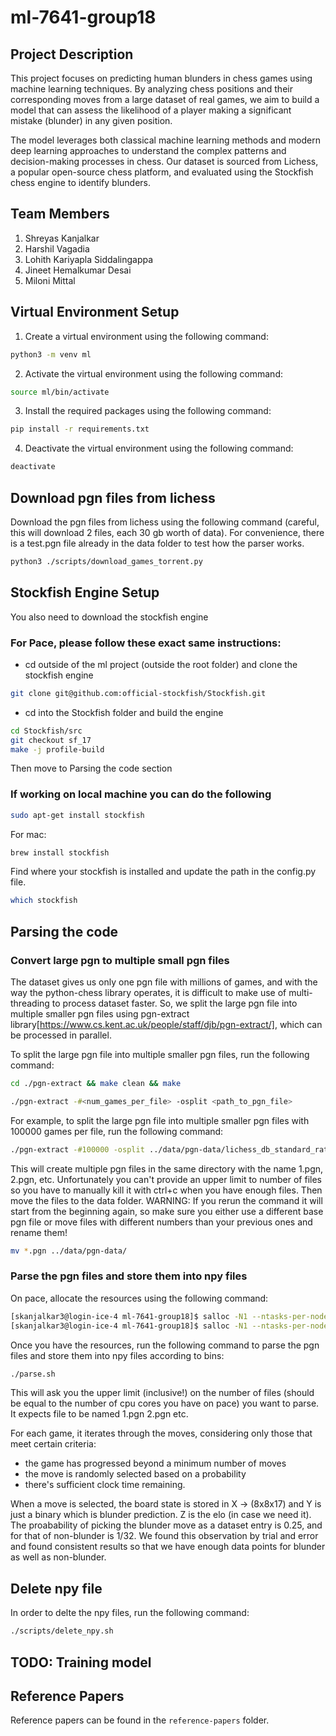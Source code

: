 # ml-7641-group18

## Project Description
This project focuses on predicting human blunders in chess games using machine learning techniques. By analyzing chess positions and their corresponding moves from a large dataset of real games, we aim to build a model that can assess the likelihood of a player making a significant mistake (blunder) in any given position.

The model leverages both classical machine learning methods and modern deep learning approaches to understand the complex patterns and decision-making processes in chess. Our dataset is sourced from Lichess, a popular open-source chess platform, and evaluated using the Stockfish chess engine to identify blunders.

## Team Members
1. Shreyas Kanjalkar
2. Harshil Vagadia
3. Lohith Kariyapla Siddalingappa
4. Jineet Hemalkumar Desai
5. Miloni Mittal

## Virtual Environment Setup
1. Create a virtual environment using the following command:
```bash
python3 -m venv ml
```

2. Activate the virtual environment using the following command:
```bash
source ml/bin/activate
```

3. Install the required packages using the following command:
```bash
pip install -r requirements.txt
```

4. Deactivate the virtual environment using the following command:
```bash
deactivate
```

## Download pgn files from lichess
Download the pgn files from lichess using the following command (careful, this will download 2 files, each 30 gb worth of data).
For convenience, there is a test.pgn file already in the data folder to test how the parser works.

```bash
python3 ./scripts/download_games_torrent.py
```

## Stockfish Engine Setup

You also need to download the stockfish engine

### For Pace, please follow these exact same instructions:
- cd outside of the ml project (outside the root folder) and clone the stockfish engine
```bash
git clone git@github.com:official-stockfish/Stockfish.git
```
- cd into the Stockfish folder and build the engine
```bash
cd Stockfish/src
git checkout sf_17
make -j profile-build
```

Then move to Parsing the code section

### If working on local machine you can do the following

```bash
sudo apt-get install stockfish
```

For mac:
```bash
brew install stockfish
```

Find where your stockfish is installed and update the path in the config.py file.
```bash
which stockfish
```

## Parsing the code

### Convert large pgn to multiple small pgn files

The dataset gives us only one pgn file with millions of games, and with the way the python-chess library operates, it is difficult to make use of multi-threading to process dataset faster.
So, we split the large pgn file into multiple smaller pgn files using pgn-extract library[https://www.cs.kent.ac.uk/people/staff/djb/pgn-extract/], which can be processed in parallel.

To split the large pgn file into multiple smaller pgn files, run the following command:
```bash
cd ./pgn-extract && make clean && make
```

```bash
./pgn-extract -#<num_games_per_file> -osplit <path_to_pgn_file>
```

For example, to split the large pgn file into multiple smaller pgn files with 100000 games per file, run the following command:
```bash
./pgn-extract -#100000 -osplit ../data/pgn-data/lichess_db_standard_rated_2024-07.pgn
```
This will create multiple pgn files in the same directory with the name 1.pgn, 2.pgn, etc. Unfortunately you can't provide an upper limit to number of files so you have to manually kill it with ctrl+c when you have enough files.
Then move the files to the data folder. WARNING: If you rerun the command it will start from the beginning again, so make sure you either use a different base pgn file or move files with different numbers than your previous ones and rename them!

```bash
mv *.pgn ../data/pgn-data/
```

### Parse the pgn files and store them into npy files

On pace, allocate the resources using the following command:
```bash
[skanjalkar3@login-ice-4 ml-7641-group18]$ salloc -N1 --ntasks-per-node=<number_of_cpu_nodes> --time=<hh:mm:ss>
[skanjalkar3@login-ice-4 ml-7641-group18]$ salloc -N1 --ntasks-per-node=32 --time=13:00:00
```

Once you have the resources, run the following command to parse the pgn files and store them into npy files according to bins:
```bash
./parse.sh
```

This will ask you the upper limit (inclusive!) on the number of files (should be equal to the number of cpu cores you have on pace) you want to parse. It expects file to be named 1.pgn 2.pgn etc.

For each game, it iterates through the moves, considering only those that meet certain criteria:
- the game has progressed beyond a minimum number of moves
- the move is randomly selected based on a probability
- there's sufficient clock time remaining.

When a move is selected, the board state is stored in X -> (8x8x17) and Y is just a binary which is blunder prediction. Z is the elo (in case we need it).
The proabability of picking the blunder move as a dataset entry is 0.25, and for that of non-blunder is 1/32. We found this observation by trial and error and found consistent results so that we have enough data points for blunder as well as non-blunder.


## Delete npy file
In order to delte the npy files, run the following command:
```bash
./scripts/delete_npy.sh
```

## TODO: Training model

## Reference Papers

Reference papers can be found in the `reference-papers` folder.
